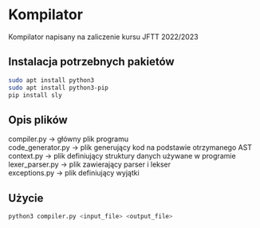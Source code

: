 # Kompilator

Kompilator napisany na zaliczenie kursu JFTT 2022/2023

## Instalacja potrzebnych pakietów

```bash
sudo apt install python3
sudo apt install python3-pip
pip install sly
```

## Opis plików
compiler.py -> główny plik programu <br />
code_generator.py -> plik generujący kod na podstawie otrzymanego AST <br />
context.py -> plik definiujący struktury danych używane w programie <br />
lexer_parser.py -> plik zawierający parser i lekser <br />
exceptions.py -> plik definiujący wyjątki <br />

## Użycie

```bash
python3 compiler.py <input_file> <output_file>
```
